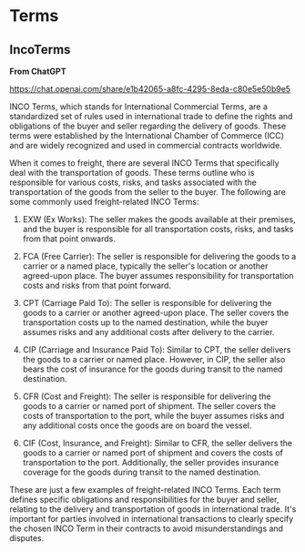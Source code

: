 # Terms

## IncoTerms

**From ChatGPT**

https://chat.openai.com/share/e1b42065-a8fc-4295-8eda-c80e5e50b9e5

INCO Terms, which stands for International Commercial Terms, are a standardized set of rules used in international trade to define the rights and obligations of the buyer and seller regarding the delivery of goods. These terms were established by the International Chamber of Commerce (ICC) and are widely recognized and used in commercial contracts worldwide.

When it comes to freight, there are several INCO Terms that specifically deal with the transportation of goods. These terms outline who is responsible for various costs, risks, and tasks associated with the transportation of the goods from the seller to the buyer. The following are some commonly used freight-related INCO Terms:

1. EXW (Ex Works): The seller makes the goods available at their premises, and the buyer is responsible for all transportation costs, risks, and tasks from that point onwards.

2. FCA (Free Carrier): The seller is responsible for delivering the goods to a carrier or a named place, typically the seller's location or another agreed-upon place. The buyer assumes responsibility for transportation costs and risks from that point forward.

3. CPT (Carriage Paid To): The seller is responsible for delivering the goods to a carrier or another agreed-upon place. The seller covers the transportation costs up to the named destination, while the buyer assumes risks and any additional costs after delivery to the carrier.

4. CIP (Carriage and Insurance Paid To): Similar to CPT, the seller delivers the goods to a carrier or named place. However, in CIP, the seller also bears the cost of insurance for the goods during transit to the named destination.

5. CFR (Cost and Freight): The seller is responsible for delivering the goods to a carrier or named port of shipment. The seller covers the costs of transportation to the port, while the buyer assumes risks and any additional costs once the goods are on board the vessel.

6. CIF (Cost, Insurance, and Freight): Similar to CFR, the seller delivers the goods to a carrier or named port of shipment and covers the costs of transportation to the port. Additionally, the seller provides insurance coverage for the goods during transit to the named destination.

These are just a few examples of freight-related INCO Terms. Each term defines specific obligations and responsibilities for the buyer and seller, relating to the delivery and transportation of goods in international trade. It's important for parties involved in international transactions to clearly specify the chosen INCO Term in their contracts to avoid misunderstandings and disputes.
